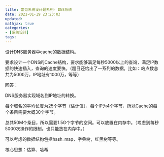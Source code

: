 ```yaml
---
title: 常见系统设计题系列- DNS系统
date: 2021-01-19 23:23:03
updated:
mathjax: true
categories:
- [系统设计]
tags: 
---
```


设计DNS服务器中cache的数据结构。

要求设计一个DNS的Cache结构，要求能够满足每秒5000以上的查询，满足IP数据的快速插入，查询的速度要快。（题目还给出了一系列的数据，比如：站点数总共为5000万，IP地址有1000万，等等）

回答：

DNS服务器实现域名到IP地址的转换。

每个域名的平均长度为25个字节（估计值），每个IP为4个字节，所以Cache的每个条目需要大概30个字节。

总共50M个条目，所以需要1.5G个字节的空间。可以放置在内存中。（考虑到每秒5000次操作的限制，也只能放在内存中。）

可以考虑的数据结构包括hash_map，字典树，红黑树等等。

核心思想：估算、哈希
